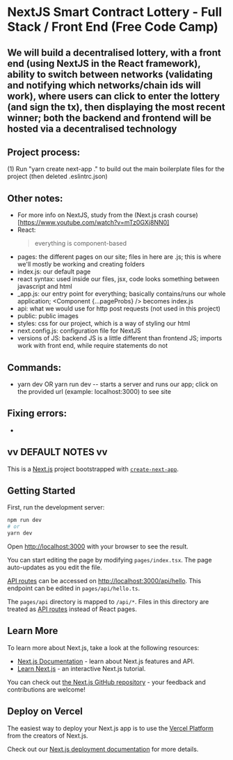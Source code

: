 # NextJS Smart Contract Lottery - Full Stack / Front End (Free Code Camp)
We will build a decentralised lottery, with a front end (using NextJS in the React framework), ability to switch between networks (validating and notifying which networks/chain ids will work), where users can click to enter the lottery (and sign the tx), then displaying the most recent winner; both the backend and frontend will be hosted via a decentralised technology
-   

## Project process:
(1) Run "yarn create next-app ." to build out the main boilerplate files for the project (then deleted .eslintrc.json)

## Other notes:
-   For more info on NextJS, study from the (Next.js crash course)[https://www.youtube.com/watch?v=mTz0GXj8NN0]
-   React:
    > everything is component-based
-   pages: the different pages on our site; files in here are .js; this is where we'll mostly be working and creating folders
-   index.js: our default page
-   react syntax: used inside our files, jsx, code looks something between javascript and html
-   _app.js: our entry point for everything; basically contains/runs our whole application; <Component {...pageProbs} /> becomes index.js
-   api: what we would use for http post requests (not used in this project)
-   public: public images
-   styles: css for our project, which is a way of styling our html
-   next.config.js: configuration file for NextJS  
-   versions of JS: backend JS is a little different than frontend JS; imports work with front end, while require statements do not

## Commands:
-   yarn dev OR yarn run dev -- starts a server and runs our app; click on the provided url (example: localhost:3000) to see site

## Fixing errors:
-   

## vv DEFAULT NOTES vv

This is a [Next.js](https://nextjs.org/) project bootstrapped with [`create-next-app`](https://github.com/vercel/next.js/tree/canary/packages/create-next-app).

## Getting Started

First, run the development server:

```bash
npm run dev
# or
yarn dev
```

Open [http://localhost:3000](http://localhost:3000) with your browser to see the result.

You can start editing the page by modifying `pages/index.tsx`. The page auto-updates as you edit the file.

[API routes](https://nextjs.org/docs/api-routes/introduction) can be accessed on [http://localhost:3000/api/hello](http://localhost:3000/api/hello). This endpoint can be edited in `pages/api/hello.ts`.

The `pages/api` directory is mapped to `/api/*`. Files in this directory are treated as [API routes](https://nextjs.org/docs/api-routes/introduction) instead of React pages.

## Learn More

To learn more about Next.js, take a look at the following resources:

- [Next.js Documentation](https://nextjs.org/docs) - learn about Next.js features and API.
- [Learn Next.js](https://nextjs.org/learn) - an interactive Next.js tutorial.

You can check out [the Next.js GitHub repository](https://github.com/vercel/next.js/) - your feedback and contributions are welcome!

## Deploy on Vercel

The easiest way to deploy your Next.js app is to use the [Vercel Platform](https://vercel.com/new?utm_medium=default-template&filter=next.js&utm_source=create-next-app&utm_campaign=create-next-app-readme) from the creators of Next.js.

Check out our [Next.js deployment documentation](https://nextjs.org/docs/deployment) for more details.